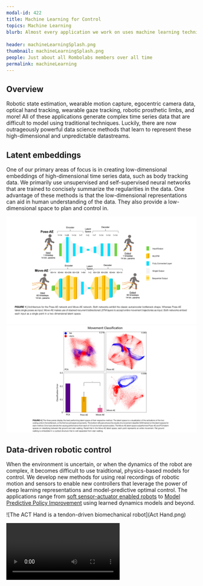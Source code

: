 ```yaml
---
modal-id: 422
title: Machine Learning for Control
topics: Machine Learning 
blurb: Almost every application we work on uses machine learning techniques. We focus on data-driven discovery of representations that help us understand sensor data and control complex devices. 

header: machineLearningSplash.png
thumbnail: machineLearningSplash.png
people: Just about all Rombolabs members over all time
permalink: machineLearning
---
```



## Overview
Robotic state estimation, wearable motion capture, egocentric camera data, optical hand tracking, wearable gaze tracking, robotic prosthetic limbs, and more! All of these applications generate complex time series data that are difficult to model using traditional techniques. Luckily, there are now outrageously powerful data science methods that learn to represent these high-dimensional and unpredictable datastreams. 

## Latent embeddings
One of our primary areas of focus is in creating low-dimensional embeddings of high-dimensional time series data, such as body tracking data. We primarily use unsupervised and self-supervised neural networks that are trained to concisely summarize the regularities in the data. One advantage of these methods is that the low-dimensional representations can aid in human understanding of the data. They also provide a low-dimensional space to plan and control in. 

<img src="/media/gaitAutoencoders.png">

<img src="/media/activityLatent.png">

## Data-driven robotic control

When the environment is uncertain, or when the dynamics of the robot are complex, it becomes difficult to use traidtional, physics-based models for control. We develop new methods for using real recordings of robotic motion and sensors to enable new controllers that leverage the power of deep learning representations and model-predictive optimal control. The applications range from [soft sensor-actuator enabled robots](https://www.mdpi.com/2076-0825/10/2/30) to [Model Predictive Policy Improvement](https://arxiv.org/abs/1503.00330) using learned dynamics models and beyond. 
  
![The ACT Hand is a tendon-driven biomechanical robot](Act Hand.png)

![Model-predictive Policy Improvement (MPPI) parallelized on a GPU using data-derived dynamic models](QuadSmasherChasing.wmv)

